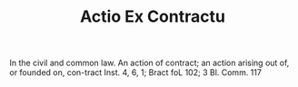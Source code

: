 ---
title: Actio Ex Contractu
letter: A
permalink: "/definitions/bld-actio-ex-contractu.html"
body: In the civil and common law. An action of contract; an action arising out of,
  or founded on, con-tract Inst. 4, 6, 1; Bract foL 102; 3 Bl. Comm. 117
published_at: '2018-07-07'
source: Black's Law Dictionary 2nd Ed (1910)
layout: post
---